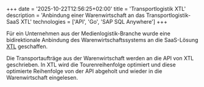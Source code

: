 +++
date = '2025-10-22T12:56:25+02:00'
title = 'Transportlogistik XTL'
description = 'Anbindung einer Warenwirtschaft an das Transportlogistik-SaaS XTL'
technologies = ['API', 'Go', 'SAP SQL Anywhere']
+++

Für ein Unternehmen aus der Medienlogistik-Branche wurde eine bidirektionale Anbindung des Warenwirtschaftssystems an die SaaS-Lösung [XTL](https://www.xtl-gmbh.de/) geschaffen.

Die Transportaufträge aus der Warenwirtschaft werden an die API von XTL geschrieben. In XTL wird die Tourenreihenfolge optimiert und diese optimierte Reihenfolge von der API abgeholt und wieder in die Warenwirtschaft eingelesen.

